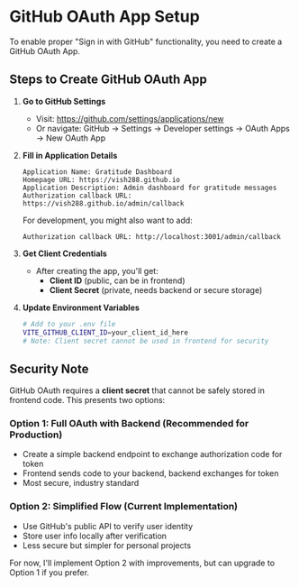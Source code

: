 # GitHub OAuth App Setup

To enable proper "Sign in with GitHub" functionality, you need to create a GitHub OAuth App.

## Steps to Create GitHub OAuth App

1. **Go to GitHub Settings**
   - Visit: https://github.com/settings/applications/new
   - Or navigate: GitHub → Settings → Developer settings → OAuth Apps → New OAuth App

2. **Fill in Application Details**

   ```
   Application Name: Gratitude Dashboard
   Homepage URL: https://vish288.github.io
   Application Description: Admin dashboard for gratitude messages
   Authorization callback URL: https://vish288.github.io/admin/callback
   ```

   For development, you might also want to add:

   ```
   Authorization callback URL: http://localhost:3001/admin/callback
   ```

3. **Get Client Credentials**
   - After creating the app, you'll get:
     - **Client ID** (public, can be in frontend)
     - **Client Secret** (private, needs backend or secure storage)

4. **Update Environment Variables**
   ```bash
   # Add to your .env file
   VITE_GITHUB_CLIENT_ID=your_client_id_here
   # Note: Client secret cannot be used in frontend for security
   ```

## Security Note

GitHub OAuth requires a **client secret** that cannot be safely stored in frontend code. This presents two options:

### Option 1: Full OAuth with Backend (Recommended for Production)

- Create a simple backend endpoint to exchange authorization code for token
- Frontend sends code to your backend, backend exchanges for token
- Most secure, industry standard

### Option 2: Simplified Flow (Current Implementation)

- Use GitHub's public API to verify user identity
- Store user info locally after verification
- Less secure but simpler for personal projects

For now, I'll implement Option 2 with improvements, but can upgrade to Option 1 if you prefer.
